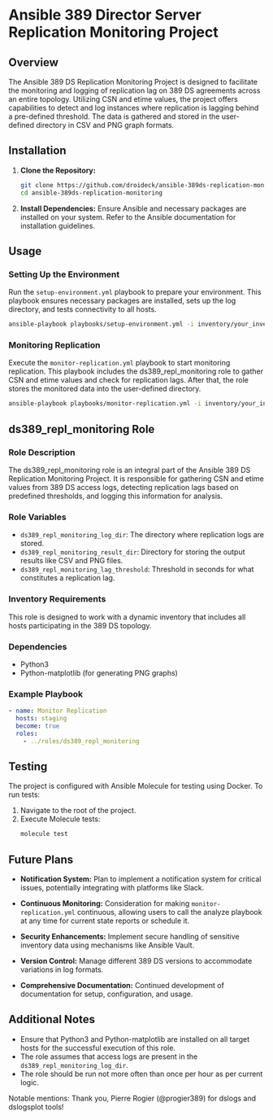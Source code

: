 # Ansible 389 Director Server Replication Monitoring Project

## Overview

The Ansible 389 DS Replication Monitoring Project is designed to facilitate the monitoring and logging of replication lag on 389 DS agreements across an entire topology. Utilizing CSN and etime values, the project offers capabilities to detect and log instances where replication is lagging behind a pre-defined threshold. The data is gathered and stored in the user-defined directory in CSV and PNG graph formats.

## Installation

1. **Clone the Repository:**
   ```bash
   git clone https://github.com/droideck/ansible-389ds-replication-monitoring.git
   cd ansible-389ds-replication-monitoring
   ```

2. **Install Dependencies:**
   Ensure Ansible and necessary packages are installed on your system. Refer to the Ansible documentation for installation guidelines.

## Usage

### Setting Up the Environment

Run the `setup-environment.yml` playbook to prepare your environment. This playbook ensures necessary packages are installed, sets up the log directory, and tests connectivity to all hosts.

```bash
ansible-playbook playbooks/setup-environment.yml -i inventory/your_inventory.yml
```

### Monitoring Replication

Execute the `monitor-replication.yml` playbook to start monitoring replication. This playbook includes the ds389_repl_monitoring role to gather CSN and etime values and check for replication lags. After that, the role stores the monitored data into the user-defined directory.

```bash
ansible-playbook playbooks/monitor-replication.yml -i inventory/your_inventory.yml
```

## ds389_repl_monitoring Role

### Role Description
The ds389_repl_monitoring role is an integral part of the Ansible 389 DS Replication Monitoring Project. It is responsible for gathering CSN and etime values from 389 DS access logs, detecting replication lags based on predefined thresholds, and logging this information for analysis.

### Role Variables
- `ds389_repl_monitoring_log_dir`: The directory where replication logs are stored.
- `ds389_repl_monitoring_result_dir`: Directory for storing the output results like CSV and PNG files.
- `ds389_repl_monitoring_lag_threshold`: Threshold in seconds for what constitutes a replication lag.

### Inventory Requirements
This role is designed to work with a dynamic inventory that includes all hosts participating in the 389 DS topology.

### Dependencies
- Python3
- Python-matplotlib (for generating PNG graphs)

### Example Playbook
```yaml
- name: Monitor Replication
  hosts: staging
  become: true
  roles:
    - ../roles/ds389_repl_monitoring
```

## Testing

The project is configured with Ansible Molecule for testing using Docker. To run tests:

1. Navigate to the root of the project.
2. Execute Molecule tests:
   ```bash
   molecule test
   ```

## Future Plans

- **Notification System:**
  Plan to implement a notification system for critical issues, potentially integrating with platforms like Slack.

- **Continuous Monitoring:**
  Consideration for making `monitor-replication.yml` continuous, allowing users to call the analyze playbook at any time for current state reports or schedule it.

- **Security Enhancements:**
  Implement secure handling of sensitive inventory data using mechanisms like Ansible Vault.

- **Version Control:**
  Manage different 389 DS versions to accommodate variations in log formats.

- **Comprehensive Documentation:**
  Continued development of documentation for setup, configuration, and usage.

## Additional Notes
- Ensure that Python3 and Python-matplotlib are installed on all target hosts for the successful execution of this role.
- The role assumes that access logs are present in the `ds389_repl_monitoring_log_dir`.
- The role should be run not more often than once per hour as per current logic.

Notable mentions: Thank you, Pierre Rogier (@progier389) for dslogs and dslogsplot tools!
